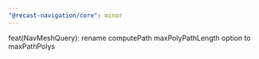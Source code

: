 ```yaml
---
"@recast-navigation/core": minor
---
```


feat(NavMeshQuery): rename computePath maxPolyPathLength option to maxPathPolys
